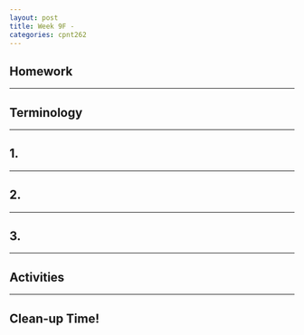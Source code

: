```yaml
---
layout: post
title: Week 9F - 
categories: cpnt262
---
```


## Homework

---

## Terminology

---

## 1. 

---

## 2. 

---

## 3. 

---

## Activities

---

## Clean-up Time!